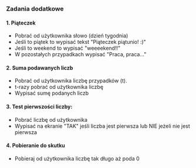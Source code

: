 ### Zadania dodatkowe
#### 1. Piąteczek
- Pobrać od użytkownika słowo (dzień tygodnia)
- Jeśli to piątek to wypisać tekst "Piąteczek piątunio! :)"
- Jeśli to weekend to wypisać "weeeekend!!"
- W pozostałych przypadkach wypisać "Praca, praca..."

#### 2. Suma podawanych liczb
- Pobrać od użytkownika liczbę przypadków (t).
- t-razy pobrać od użytkownika liczbę
- Wypisać sumę podanych liczb

#### 3. Test pierwszości liczby:
- Pobrać liczbę od użytkownika
- Wypisać na ekranie "TAK" jeśli liczba jest pierwsza lub NIE jeżeli nie jest pierwsza

#### 4. Pobieranie do skutku
- Pobieraj od użytkownika liczbę tak długo aż poda 0
